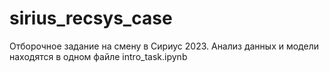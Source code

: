 # sirius_recsys_case
Отборочное задание на смену в Сириус 2023. Анализ данных и модели находятся в одном файле intro_task.ipynb

